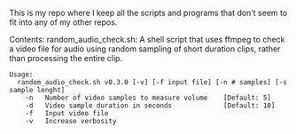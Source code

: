 This is my repo where I keep all the scripts and programs that don't seem to fit into any of my other repos.

Contents:
random_audio_check.sh: A shell script that uses ffmpeg to check a video file for audio using random sampling of short duration clips, rather than processing the entire clip.

    Usage:
      random_audio_check.sh v0.3.0 [-v] [-f input file] [-n # samples] [-s sample lenght]
        -n   Number of video samples to measure volume    [Default: 5]
        -d   Video sample duration in seconds             [Default: 10]
        -f   Input video file
        -v   Increase verbosity
